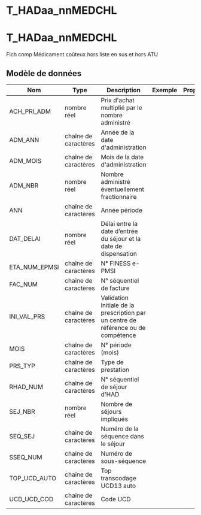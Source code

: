 # T_HADaa_nnMEDCHL

<!-- ATTENTION : Ne pas supprimer ou modifier la ligne ci-dessous -->
# T_HADaa_nnMEDCHL

Fich comp Médicament coûteux hors liste en sus et hors ATU


## Modèle de données

|Nom|Type|Description|Exemple|Propriétés|
|-|-|-|-|-|
|ACH_PRI_ADM|nombre réel|Prix d'achat multiplié par le nombre administré|||
|ADM_ANN|chaîne de caractères|Année de la date d'administration|||
|ADM_MOIS|chaîne de caractères|Mois de la date d'administration|||
|ADM_NBR|nombre réel|Nombre administré éventuellement fractionnaire|||
|ANN|chaîne de caractères|Année période|||
|DAT_DELAI|nombre réel|Délai entre la date d’entrée du séjour et la date de dispensation|||
|ETA_NUM_EPMSI|chaîne de caractères|N° FINESS e-PMSI|||
|FAC_NUM|chaîne de caractères|N° séquentiel de facture|||
|INI_VAL_PRS|chaîne de caractères|Validation initiale de la prescription par un centre de référence ou de compétence|||
|MOIS|chaîne de caractères|N° période (mois)|||
|PRS_TYP|chaîne de caractères|Type de prestation|||
|RHAD_NUM|chaîne de caractères|N° séquentiel de séjour d'HAD|||
|SEJ_NBR|nombre réel|Nombre de séjours impliqués|||
|SEQ_SEJ|chaîne de caractères|Numéro de la séquence dans le séjour|||
|SSEQ_NUM|chaîne de caractères|Numéro de sous-séquence|||
|TOP_UCD_AUTO|chaîne de caractères|Top transcodage UCD13 auto|||
|UCD_UCD_COD|chaîne de caractères|Code UCD|||

<!-- ATTENTION : Ne pas supprimer ou modifier la ligne ci-dessus -->
